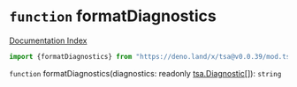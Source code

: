 # `function` formatDiagnostics

[Documentation Index](../README.md)

```ts
import {formatDiagnostics} from "https://deno.land/x/tsa@v0.0.39/mod.ts"
```

`function` formatDiagnostics(diagnostics: readonly [tsa.Diagnostic](../interface.Diagnostic/README.md)\[]): `string`

